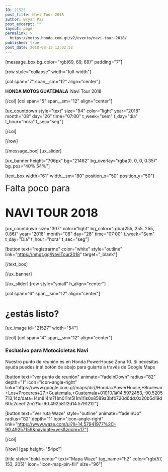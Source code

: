 ```yaml
---
ID: 21525
post_title: Navi Tour 2018
author: Bryan Paz
post_excerpt: ""
layout: page
permalink: >
  https://motos.honda.com.gt/v2/evento/navi-tour-2018/
published: true
post_date: 2018-08-13 12:02:52
---
```

[message_box bg_color="rgb(69, 69, 69)" padding="7"]

[row style="collapse" width="full-width"]

[col span="7" span__sm="12" align="center"]

<p><strong>HONDA MOTOS GUATEMALA  </strong>Navi Tour 2018</p>

[/col]
[col span="5" span__sm="12" align="center"]

[ux_countdown style="text" size="94" color="light" year="2018" month="08" day="26" time="07:00" t_week="sem" t_day="dia" t_hour="hora" t_sec="seg"]


[/col]

[/row]

[/message_box]
[ux_slider]

[ux_banner height="706px" bg="21462" bg_overlay="rgba(0, 0, 0, 0.35)" bg_pos="40% 54%"]

[text_box width="61" width__sm="80" position_x="50" position_y="50"]

<p class="alt-font"><span style="font-size: 200%;">Falta poco para</span></p>
<h1><span style="font-size: 130%;"><strong>NAVI TOUR 2018</strong></span></h1>
[ux_countdown size="307" color="light" bg_color="rgba(255, 255, 255, 0.86)" year="2018" month="08" day="26" time="07:00" t_week="Sem" t_day="Dia" t_hour="hora" t_sec="seg"]

[button text="registrarme" color="white" style="outline" link="https://mhgt.gq/NaviTour2018" target="_blank"]


[/text_box]

[/ux_banner]

[/ux_slider]
[row style="small" h_align="center"]

[col span="6" span__sm="12" align="center"]

<h1 class="uppercase">¿estás listo?</h1>
[ux_image id="21527" width="54"]


[/col]
[col span="4" span__sm="12" align="center"]

<h3>Exclusivo para Motocicletas Navi</h3><p>Nuestro punto de reunión es en Honda PowerHouse Zona 10. Si necesitas ayuda puedes ir al botón de abajo para guiarte a través de Google Maps</p>
[button text="ver punto de reunión" animate="fadeInDown" radius="82" depth="1" icon="icon-angle-right" link="https://www.google.com.gt/maps/dir//Honda+PowerHouse,+Boulevar+Los+Proceres+27,+Guatemala,+Guatemala+01010/@14.5972453,-90.5205713,14z/data=!4m8!4m7!1m0!1m5!1m1!1s0x8589a3bfb720d6dd:0x20b5d19d60c2cee1!2m2!1d-90.492581!2d14.5791212"]

[button text="Ver ruta Waze" style="outline" animate="fadeInUp" radius="82" depth="1" icon="icon-angle-right" link="https://www.waze.com/ul?ll=14.57941977%2C-90.49257159&navigate=yes&zoom=17"]


[/col]

[/row]
[gap height="54px"]

[title style="bold-center" text="Mapa Waze" tag_name="h2" color="rgb(57, 153, 205)" icon="icon-map-pin-fill" size="96"]